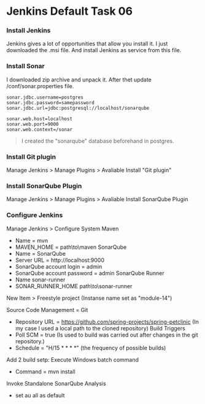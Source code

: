# Jenkins Default Task 06 
### Install Jenkins
Jenkins gives a lot of opportunities that allow you install it.
I just downloaded the .msi file. And install Jenkins as service from this file.

### Install Sonar
I downloaded zip archive and unpack it. After thet update /conf/sonar.properties file.
```
sonar.jdbc.username=postgres
sonar.jdbc.password=samepassword
sonar.jdbc.url=jdbc:postgresql://localhost/sonarqube
```
```
sonar.web.host=localhost
sonar.web.port=9000
sonar.web.context=/sonar
```
> I created the "sonarqube" database beforehand in postgres.

### Install Git plugin 
Manage Jenkins > Manage Plugins > Avaliable
Install "Git plugin" 

### Install SonarQube Plugin
Manage Jenkins > Manage Plugins > Avaliable
Install SonarQube Plugin

### Configure Jenkins
Manage Jenkins > Configure System
Maven 
- Name = mvn
- MAVEN_HOME = path\to\maven
SonarQube
- Name = SonarQube
- Server URL = http://localhost:9000
- SonarQube account login = admin
- SonarQube account password = admin
SonarQube Runner
- Name sonar-runner
- SONAR_RUNNER_HOME path\to\sonar-runner

New Item > Freestyle project (Instanse name set as "module-14")

Source Code Management = Git
- Repository URL = https://github.com/spring-projects/spring-petclinic   (In my case I used a local path to the cloned repository)
Build Triggers
- Poll SCM = true (Is used to build was carried out after changes in the git repository.)
- Schedule = "H/15 * * * *" (the frequency of possible builds)

Add 2 build setp:
Execute Windows batch command
- Command = mvn install

Invoke Standalone SonarQube Analysis
- set au all as default 